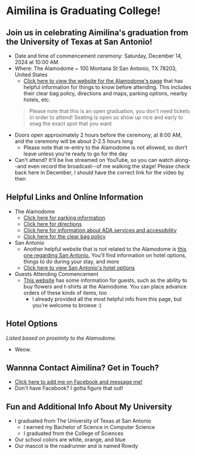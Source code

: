 # Aimilina is Graduating College!

## Join us in celebrating Aimilina's graduation from the University of Texas at San Antonio!

- Date and time of commencement ceremony: Saturday, December 14, 2024 at 10:00 AM
- Where: The Alamodome ~ 100 Montana St San Antonio, TX 78203, United States
  - [Click here to view the website for the Alamodome's page](https://www.alamodome.com/plan-your-visit/visitor-information) that has helpful information for things to know before attending. This includes their clear bag policy, directions and maps, parking options, nearby hotels, etc.
  > Please note that this is an open graduation, you don't need tickets in order to attend! Seating is open so show up nice and early to snag the exact spot that you want
- Doors open approximately 2 hours before the ceremony, at 8:00 AM, and the ceremony will be about 2-2.5 hours long
  - Please note that re-entry to the Alamodome is not allowed, so don't leave unless you're ready to go for the day
- Can't attend? It'll be live streamed on YouTube, so you can watch along--and even record the broadcast--of me walking the stage! Please check back here in December, I should have the correct link for the video by then

## Helpful Links and Online Information
- The Alamodome
  - [Click here for parking information](https://www.alamodome.com/plan-your-visit/parking-tailgating)
  - [Click here for directions](https://www.alamodome.com/plan-your-visit/directions)
  - [Click here for information about ADA services and accessibility](https://www.alamodome.com/plan-your-visit/accessibility-ada-services)
  - [Click here for the clear bag policy](https://www.alamodome.com/plan-your-visit/clear-bag-policy)
- San Antonio
  - Another helpful website that is not related to the Alamodome is [this one regarding San Antonio.](https://www.visitsanantonio.com) You'll find information on hotel options, things to do during your stay, and more
  - [Click here to view San Antonio's hotel options](https://www.visitsanantonio.com/places-to-stay/)
- Guests Attending Commencement
  - [This website](https://www.utsa.edu/commencement/guests/) has some information for guests, such as the ability to buy flowers and t-shirts at the Alamodome. You can place advance orders of these kinds of items, too
    - I already provided all the most helpful info from this page, but you're welcome to browse :)

## Hotel Options
*Listed based on proximity to the Alamodome.*
- Weow.

## Wannna Contact Aimilina? Get in Touch?
- [Click here to add me on Facebook and message me!](https://www.facebook.com/aimilina.chaperon/)
- Don't have Facebook? I gotta figure that out!

## Fun and Additional Info About My University
- I graduated from The University of Texas at San Antonio
  - I earned my Bachelor of Science in Computer Science
  - I graduated from the College of Sciences
- Our school colors are white, orange, and blue
- Our mascot is the roadrunner and is named Rowdy
